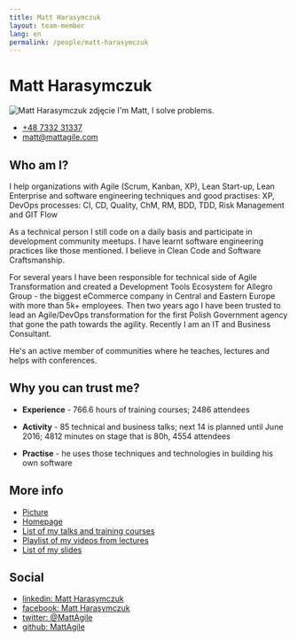 ```yaml
---
title: Matt Harasymczuk
layout: team-member
lang: en
permalink: /people/matt-harasymczuk
---
```


# Matt Harasymczuk

![Matt Harasymczuk zdjęcie](https://s.gravatar.com/avatar/c0ea68b674a135b4d2cc553673d18931?s=100) I'm Matt, I solve problems.

- [+48 7332 31337](tel:+48733231337)
- [matt@mattagile.com](mailto:matt@mattagile.com)

## Who am I?
I help organizations with Agile (Scrum, Kanban, XP), Lean Start-up, Lean Enterprise and software engineering techniques and good practises: XP, DevOps processes: CI, CD, Quality, ChM, RM, BDD, TDD, Risk Management and GIT Flow

As a technical person I still code on a daily basis and participate in development community meetups. I have learnt software engineering practices like those mentioned. I believe in Clean Code and Software Craftsmanship.

For several years I have been responsible for technical side of Agile Transformation and created a Development Tools Ecosystem for Allegro Group - the biggest eCommerce company in Central and Eastern Europe with more than 5k+ employees. Then two years ago I have been trusted to lead an Agile/DevOps transformation for the first Polish Government agency that gone the path towards the agility. Recently I am an IT and Business Consultant.

He's an active member of communities where he teaches, lectures and helps with conferences.

## Why you can trust me?

- **Experience** - 766.6 hours of training courses; 2486 attendees

- **Activity** - 85 technical and business talks; next 14 is planned until June 2016; 4812 minutes on stage that is 80h,  4554 attendees

- **Practise** - he uses those techniques and technologies in building his own software

## More info
- [Picture](https://s.gravatar.com/avatar/c0ea68b674a135b4d2cc553673d18931?s=500)
- [Homepage](http://mattagile.com)
- [List of my talks and training courses](http://goo.gl/E1FLd4)
- [Playlist of my videos from lectures](http://goo.gl/Gyhgse)
- [List of my slides](http://www.slideshare.net/mattharasymczuk/presentations)

## Social
- [linkedin: Matt Harasymczuk](https://linkedin.com/in/mattharasymczuk)
- [facebook: Matt Harasymczuk](https://facebook.com/matt.harasymczuk)
- [twitter: @MattAgile](https://twitter.com/MattAgile)
- [github: MattAgile](https://github.com/MattAgile)
